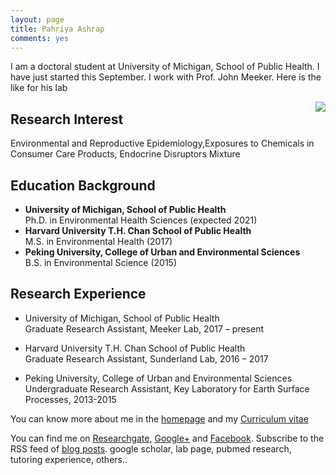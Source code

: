```yaml
---
layout: page
title: Pahriya Ashrap
comments: yes
---
```



I am a doctoral student at University of Michigan, School of Public Health. I have just started this September. I work with Prof. John Meeker. Here is the like for his lab

<img align="right" src="/media/image/Meekerlab_web_pahriya.png|weight=80%">



Research Interest
-----------------

Environmental and Reproductive Epidemiology,Exposures to Chemicals in Consumer Care Products, Endocrine Disruptors Mixture


Education Background
--------------------

- **University of Michigan, School of Public Health**
<br/>Ph.D. in Environmental Health Sciences (expected 2021) 
- **Harvard University T.H. Chan School of Public Health**
<br/>M.S. in Environmental Health (2017) 
- **Peking University, College of Urban and Environmental Sciences**
<br/>B.S. in Environmental Science (2015)
  	                 
                           
Research Experience
-----------------------

- University of Michigan, School of Public Health 
<br/>Graduate Research Assistant, Meeker Lab, 2017 – present

- Harvard University T.H. Chan School of Public Health
<br/>Graduate Research Assistant, Sunderland Lab, 2016 – 2017

- Peking University, College of Urban and Environmental Sciences
<br/>Undergraduate Research Assistant, Key Laboratory for Earth Surface Processes, 2013-2015


You can know more about me in the [homepage](/) and my [Curriculum vitae](/media/pdf/CV-09-19-2017.pdf)


<!-- > This site was created with [Jekyll](https://github.com/mojombo/jekyll) and the template was derived from the site [setImpl](http://lhzhang.com/) by Linghua Zhang; the homepage was based on the design of [Tao Zhang](http://ztpala.com/) (thanks a lot, guys!). You may need a decent web browser to view this site (such as Firefox or Chrome), otherwise the layout can be a mess and the fonts can look ugly. You can navigate to the last post by the left-arrow key (`<-`) or next post by right-arrow (`->`), or equivalently keys `J` and `K`.-->

<!--This page seems just redundant and useless. Maybe you don't want this,
pashrap.-->


You can find me on [Researchgate](https://github.com/hyiltiz/), [Google+](https://plus.google.com/110960771438948518308) and [Facebook](https://www.facebook.com/hyiltiz). Subscribe to the RSS feed of [blog posts](../feed/).  google scholar, lab page, pubmed research, tutoring experience, others..


